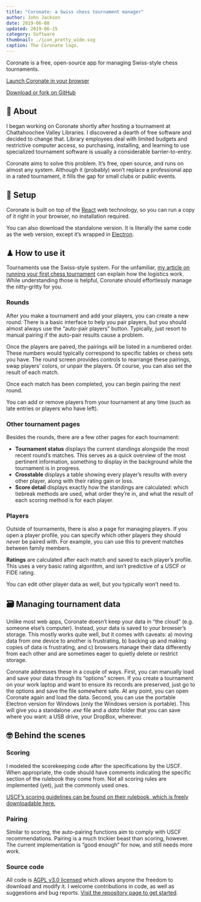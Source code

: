```yaml
---
title: "Coronate: a Swiss chess tournament manager"
author: John Jackson
date: 2019-06-08
updated: 2019-06-15
category: Software
thumbnail: ./icon_pretty_wide.svg
caption: The Coronate logo.
---
```

Coronate is a free, open-source app for managing Swiss-style chess tournaments.

<p><div class="wp-block-button aligncenter download"><a class="wp-block-button__link" href="https://johnridesa.bike/chessahoochee/">Launch Coronate in your browser</a></div></p>

<p><div class="wp-block-button aligncenter download"><a class="wp-block-button__link" href="https://github.com/johnridesabike/chessahoochee">Download or fork on GitHub</a></div></p>

## 🧐 About

I began working on Coronate shortly after hosting a tournament at Chattahoochee Valley Libraries. I discovered a dearth of free software and decided to change that. Library employees deal with limited budgets and restrictive computer access, so purchasing, installing, and learning to use specialized tournament software is usually a considerable barrier-to-entry.

Coronate aims to solve this problem. It’s free, open source, and runs on almost any system. Although it (probably) won’t replace a professional app in a rated tournament, it fills the gap for small clubs or public events.

## 🔧 Setup

Coronate is built on top of the [React](https://reactjs.org/) web technology, so you can run a copy of it right in your browser, no installation required.

You can also download the standalone version. It is literally the same code as the web version, except it’s wrapped in [Electron](https://electronjs.org/).

## ♟ How to use it

Tournaments use the Swiss-style system. For the unfamiliar, [my article on running your first chess tournament](http://programminglibrarian.org/articles/your-library%E2%80%99s-first-chess-tournament-opening-endgame) can explain how the logistics work. While understanding those is helpful, Coronate should effortlessly manage the nitty-gritty for you.

### Rounds

After you make a tournament and add your players, you can create a new round. There is a basic interface to help you pair players, but you should almost always use the “auto-pair players” button. Typically, just resort to manual pairing if the auto-pair results cause a problem.

Once the players are paired, the pairings will be listed in a numbered order. These numbers would typically correspond to specific tables or chess sets you have. The round screen provides controls to rearrange these pairings, swap players’ colors, or unpair the players. Of course, you can also set the result of each match.

Once each match has been completed, you can begin pairing the next round.

You can add or remove players from your tournament at any time (such as late entries or players who have left). 

### Other tournament pages

Besides the rounds, there are a few other pages for each tournament:

- **Tournament status** displays the current standings alongside the most recent round’s matches. This serves as a quick overview of the most pertinent information, something to display in the background while the tournament is in progress.
- **Crosstable** displays a table showing every player’s results with every other player, along with their rating gain or loss.
- **Score detail** displays exactly how the standings are calculated: which tiebreak methods are used, what order they’re in, and what the result of each scoring method is for each player.

### Players

Outside of tournaments, there is also a page for managing players. If you open a player profile, you can specify which other players they should *never* be paired with. For example, you can use this to prevent matches between family members.

**Ratings** are calculated after each match and saved to each player’s profile. This uses a very basic rating algorithm, and isn’t predictive of a USCF or FIDE rating.

You can edit other player data as well, but you typically won’t need to.

## 🗃 Managing tournament data

Unlike most web apps, Coronate doesn’t keep your data in “the cloud” (e.g. someone else’s computer). Instead, your data is saved to your browser’s storage. This mostly works quite well, but it comes with caveats: a) moving data from one device to another is frustrating, b) backing up and making copies of data is frustrating, and c) browsers manage their data differently from each other and are sometimes eager to quietly delete or restrict storage.

Coronate addresses these in a couple of ways. First, you can manually load and save your data through its “options” screen. If you create a tournament on your work laptop and want to ensure its records are preserved, just go to the options and save the file somewhere safe. At any point, you can open Coronate again and load the data. Second, you can use the portable Electron version for Windows (only the Windows version is portable). This will give you a standalone *.exe* file and a *data* folder that you can save where you want: a USB drive, your DropBox, wherever.

## 🤓 Behind the scenes

### Scoring

I modeled the scorekeeping code after the specifications by the USCF. When appropriate, the code should have comments indicating the specific section of the rulebook they come from. Not all scoring rules are implemented (yet), just the commonly used ones.

[USCF’s scoring guidelines can be found on their rulebook, which is freely downloadable here.](http://www.uschess.org/content/view/7752/369/)

### Pairing

Similar to scoring, the auto-pairing functions aim to comply with USCF recommendations. Pairing is a much trickier beast than scoring, however. The current implementation is “good enough” for now, and still needs more work.

### Source code

All code is [AGPL v3.0 licensed](https://github.com/johnridesabike/chessahoochee/blob/master/LICENSE) which allows anyone the freedom to download and modify it. I welcome contributions in code, as well as suggestions and bug reports. [Visit the repository page to get started](https://github.com/johnridesabike/chessahoochee/).
